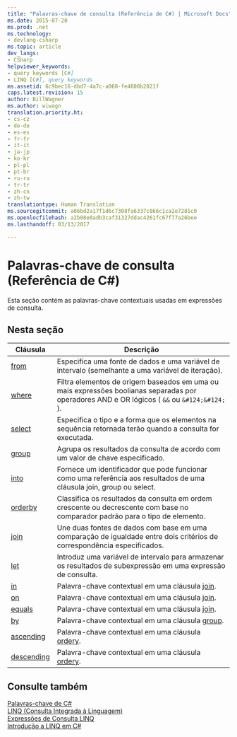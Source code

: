 ```yaml
---
title: "Palavras-chave de consulta (Referência de C#) | Microsoft Docs"
ms.date: 2015-07-20
ms.prod: .net
ms.technology:
- devlang-csharp
ms.topic: article
dev_langs:
- CSharp
helpviewer_keywords:
- query keywords [C#]
- LINQ [C#], query keywords
ms.assetid: 6c9bec16-dbd7-4a7c-a060-fe4600b2021f
caps.latest.revision: 15
author: BillWagner
ms.author: wiwagn
translation.priority.ht:
- cs-cz
- de-de
- es-es
- fr-fr
- it-it
- ja-jp
- ko-kr
- pl-pl
- pt-br
- ru-ru
- tr-tr
- zh-cn
- zh-tw
translationtype: Human Translation
ms.sourcegitcommit: a06bd2a17f1d6c7308fa6337c866c1ca2e7281c0
ms.openlocfilehash: a2b08e0adb3caf31327ddac4261fc67f77a26bee
ms.lasthandoff: 03/13/2017

---
```

# <a name="query-keywords-c-reference"></a>Palavras-chave de consulta (Referência de C#)
Esta seção contém as palavras-chave contextuais usadas em expressões de consulta.  
  
## <a name="in-this-section"></a>Nesta seção  
  
|Cláusula|Descrição|  
|------------|-----------------|  
|[from](../../../csharp/language-reference/keywords/from-clause.md)|Especifica uma fonte de dados e uma variável de intervalo (semelhante a uma variável de iteração).|  
|[where](../../../csharp/language-reference/keywords/where-clause.md)|Filtra elementos de origem baseados em uma ou mais expressões boolianas separadas por operadores AND e OR lógicos ( `&&` ou `&#124;&#124;` ).|  
|[select](../../../csharp/language-reference/keywords/select-clause.md)|Especifica o tipo e a forma que os elementos na sequência retornada terão quando a consulta for executada.|  
|[group](../../../csharp/language-reference/keywords/group-clause.md)|Agrupa os resultados da consulta de acordo com um valor de chave especificado.|  
|[into](../../../csharp/language-reference/keywords/into.md)|Fornece um identificador que pode funcionar como uma referência aos resultados de uma cláusula join, group ou select.|  
|[orderby](../../../csharp/language-reference/keywords/orderby-clause.md)|Classifica os resultados da consulta em ordem crescente ou decrescente com base no comparador padrão para o tipo de elemento.|  
|[join](../../../csharp/language-reference/keywords/join-clause.md)|Une duas fontes de dados com base em uma comparação de igualdade entre dois critérios de correspondência especificados.|  
|[let](../../../csharp/language-reference/keywords/let-clause.md)|Introduz uma variável de intervalo para armazenar os resultados de subexpressão em uma expressão de consulta.|  
|[in](../../../csharp/language-reference/keywords/in.md)|Palavra-chave contextual em uma cláusula [join](../../../csharp/language-reference/keywords/join-clause.md).|  
|[on](../../../csharp/language-reference/keywords/on.md)|Palavra-chave contextual em uma cláusula [join](../../../csharp/language-reference/keywords/join-clause.md).|  
|[equals](../../../csharp/language-reference/keywords/equals.md)|Palavra-chave contextual em uma cláusula [join](../../../csharp/language-reference/keywords/join-clause.md).|  
|[by](../../../csharp/language-reference/keywords/by.md)|Palavra-chave contextual em uma cláusula [group](../../../csharp/language-reference/keywords/group-clause.md).|  
|[ascending](../../../csharp/language-reference/keywords/ascending.md)|Palavra-chave contextual em uma cláusula [ordery](../../../csharp/language-reference/keywords/orderby-clause.md).|  
|[descending](../../../csharp/language-reference/keywords/descending.md)|Palavra-chave contextual em uma cláusula [ordery](../../../csharp/language-reference/keywords/orderby-clause.md).|  
  
## <a name="see-also"></a>Consulte também  
 [Palavras-chave de C#](../../../csharp/language-reference/keywords/index.md)   
 [LINQ (Consulta Integrada à Linguagem)](http://msdn.microsoft.com/library/a73c4aec-5d15-4e98-b962-1274021ea93d)   
 [Expressões de Consulta LINQ](../../../csharp/programming-guide/linq-query-expressions/index.md)   
 [Introdução a LINQ em C#](../../../csharp/programming-guide/concepts/linq/getting-started-with-linq.md)
